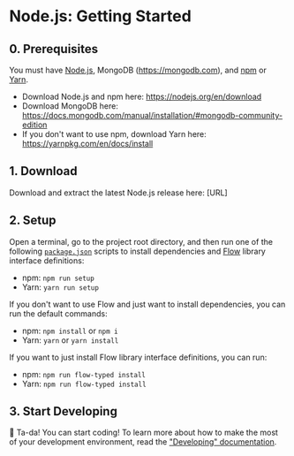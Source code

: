 # Node.js: Getting Started
## 0. Prerequisites
You must have [Node.js](https://nodejs.org), MongoDB (https://mongodb.com), and [npm](https://npmjs.com) or [Yarn](https://yarnpkg.com).

* Download Node.js and npm here: https://nodejs.org/en/download
* Download MongoDB here: https://docs.mongodb.com/manual/installation/#mongodb-community-edition
* If you don't want to use npm, download Yarn here: https://yarnpkg.com/en/docs/install

## 1. Download
Download and extract the latest Node.js release here: [URL]

## 2. Setup
Open a terminal, go to the project root directory, and then run one of the following [`package.json`](../../package.json) scripts to install dependencies and [Flow](https://flow.org) library interface definitions:

* npm: `npm run setup`
* Yarn: `yarn run setup`

If you don't want to use Flow and just want to install dependencies, you can run the default commands:

* npm: `npm install` or `npm i`
* Yarn: `yarn` or `yarn install`

If you want to just install Flow library interface definitions, you can run:

* npm: `npm run flow-typed install`
* Yarn: `npm run flow-typed install`

## 3. Start Developing
🎉 Ta-da! You can start coding! To learn more about how to make the most of your development environment, read the ["Developing" documentation](developing.md).